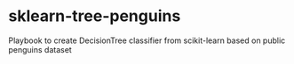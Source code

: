 # sklearn-tree-penguins
Playbook to create DecisionTree classifier from scikit-learn based on public penguins dataset
